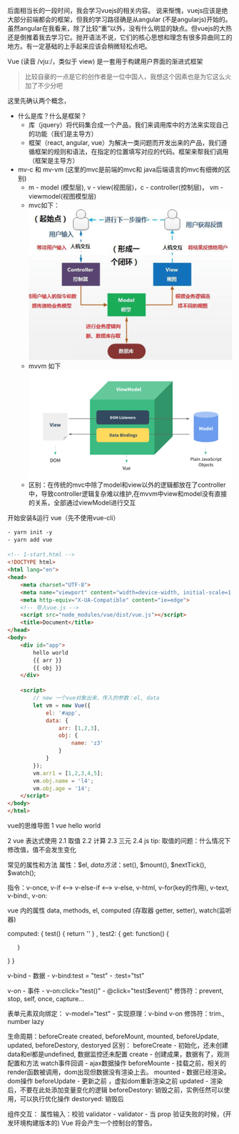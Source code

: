 后面相当长的一段时间，我会学习vuejs的相关内容。
说来惭愧，vuejs应该是绝大部分前端都会的框架，但我的学习路径确是从angular (不是angularjs)开始的。
虽然angular在我看来，除了比较“重”以外，没有什么明显的缺点。但vuejs的大热还是倒推着我去学习它。抛开语法不说，它们的核心思想和理念有很多异曲同工的地方。有一定基础的上手起来应该会稍微轻松点吧。

Vue (读音 /vjuː/，类似于 view) 是一套用于构建用户界面的渐进式框架
> 比较自豪的一点是它的创作者是一位中国人，我想这个因素也是为它这么火加了不少分吧

这里先确认两个概念，
* 什么是库？什么是框架？
    * 库（jquery）将代码集合成一个产品，我们来调用库中的方法来实现自己的功能（我们是主导方）
    * 框架（react, angular, vue）为解决一类问题而开发出来的产品，我们遵循框架的规则和语法，在指定的位置填写对应的代码。框架来帮我们调用（框架是主导方）
* mv-c 和 mv-vm (这里的mvc是前端的mvc和 java后端语言的mvc有细微的区别)
    * m - model (模型层), v - view(视图层)，c - controller(控制层)， vm - viewmodel(视图模型层)
    * mvc如下：
        ![image](../static/mvc.png)
    * mvvm 如下
        ![image](../static/mvvm.png)
    * 区别：在传统的mvc中除了model和view以外的逻辑都放在了controller中，导致controller逻辑复杂难以维护,在mvvm中view和model没有直接的关系，全部通过viewModel进行交互

开始安装&运行 vue（先不使用vue-cli）
```html
- yarn init -y
- yarn add vue

<!-- 1-start.html -->
<!DOCTYPE html>
<html lang="en">
<head>
    <meta charset="UTF-8">
    <meta name="viewport" content="width=device-width, initial-scale=1.0">
    <meta http-equiv="X-UA-Compatible" content="ie=edge">
    <!-- 导入vue.js -->
    <script src="node_modules/vue/dist/vue.js"></script>
    <title>Document</title>
</head>
<body>
    <div id="app">
        hello world
        {{ arr }}
        {{ obj }}
    </div>

    <script>
        // new 一个vue对象出来，传入的参数：el, data
        let vm = new Vue({
            el: '#app',
            data: {
                arr: [1,2,3],
                obj: {
                    name: 'z3'
                }
            }
        });
        vm.arr1 = [1,2,3,4,5];
        vm.obj.name = 'l4';
        vm.obj.age = '14';
    </script>
</body>
</html>
```

vue的思维导图
1 vue hello world

2 vue 表达式使用 
 2.1 取值
 2.2 计算
 2.3 三元
 2.4 js
 tip: 取值的问题：什么情况下修改值，值不会发生变化

常见的属性和方法
属性：$el, $data
方法：$set(), $mount(), $nextTick(), $watch();

指令：v-once, v-if <--> v-else-if <--> v-else,  v-html, v-for(key的作用), v-text, v-bind:, v-on:

vue 内的属性 data, methods, el, computed (存取器 getter, setter), watch(监听器)

computed: {
   test() {
       return ''
   } ,
   test2: {
       get: function() {
           
       }
   }
}

v-bind - 数据 - v-bind:test = "test" - :test="tst"

v-on - 事件 - v-on:click="test()" - @click="test($event)"
修饰符：prevent, stop, self, once, capture...

表单元素双向绑定： v-model="test" - 实现原理：v-bind  v-on
修饰符：trim., number lazy

生命周期：beforeCreate  created,  beforeMount, mounted, beforeUpdate, updated, beforeDestory, destoryed
区别： beforeCreate - 初始化，还未创建 data和el都是undefined, 数据监控还未配置
      create - 创建成果，数据有了，观测 配置和方法 watch事件回调 - ajax数据操作
      beforeMounte - 挂载之前，相关的render函数被调用，dom出现但数据没有渲染上去。
      mounted - 数据已经渲染。 dom操作
      beforeUpdate - 更新之前 ，虚拟dom重新渲染之前
      updated - 渲染后，不要在此处添加变量变化的逻辑
      beforeDestory: 销毁之前，实例任然可以使用，可以执行优化操作
      destoryed: 销毁后


组件交互：
属性输入：校验 validator - validator - 当 prop 验证失败的时候，(开发环境构建版本的) Vue 将会产生一个控制台的警告。










